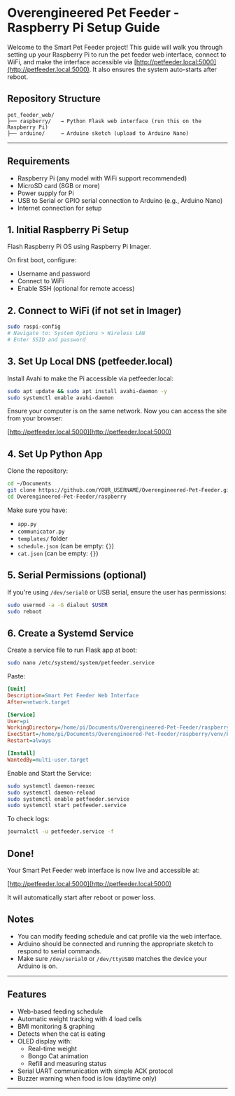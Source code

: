 # Overengineered Pet Feeder - Raspberry Pi Setup Guide

Welcome to the Smart Pet Feeder project! This guide will walk you through setting up your Raspberry Pi to run the pet feeder web interface, connect to WiFi, and make the interface accessible via [http://petfeeder.local:5000](http://petfeeder.local:5000). It also ensures the system auto-starts after reboot.

## Repository Structure

```
pet_feeder_web/
├── raspberry/   → Python Flask web interface (run this on the Raspberry Pi)
├── arduino/     → Arduino sketch (upload to Arduino Nano)
```

---

## Requirements

- Raspberry Pi (any model with WiFi support recommended)
- MicroSD card (8GB or more)
- Power supply for Pi
- USB to Serial or GPIO serial connection to Arduino (e.g., Arduino Nano)
- Internet connection for setup

## 1. Initial Raspberry Pi Setup

Flash Raspberry Pi OS using Raspberry Pi Imager.

On first boot, configure:

- Username and password
- Connect to WiFi
- Enable SSH (optional for remote access)

## 2. Connect to WiFi (if not set in Imager)

```bash
sudo raspi-config
# Navigate to: System Options > Wireless LAN
# Enter SSID and password
```

## 3. Set Up Local DNS (petfeeder.local)

Install Avahi to make the Pi accessible via petfeeder.local:

```bash
sudo apt update && sudo apt install avahi-daemon -y
sudo systemctl enable avahi-daemon
```

Ensure your computer is on the same network. Now you can access the site from your browser:

[http://petfeeder.local:5000](http://petfeeder.local:5000)

## 4. Set Up Python App

Clone the repository:

```bash
cd ~/Documents
git clone https://github.com/YOUR_USERNAME/Overengineered-Pet-Feeder.git
cd Overengineered-Pet-Feeder/raspberry
```

Make sure you have:

- `app.py`
- `communicator.py`
- `templates/` folder
- `schedule.json` (can be empty: `{}`)
- `cat.json` (can be empty: `{}`)

## 5. Serial Permissions (optional)

If you're using `/dev/serial0` or USB serial, ensure the user has permissions:

```bash
sudo usermod -a -G dialout $USER
sudo reboot
```

## 6. Create a Systemd Service

Create a service file to run Flask app at boot:

```bash
sudo nano /etc/systemd/system/petfeeder.service
```

Paste:

```ini
[Unit]
Description=Smart Pet Feeder Web Interface
After=network.target

[Service]
User=pi
WorkingDirectory=/home/pi/Documents/Overengineered-Pet-Feeder/raspberry
ExecStart=/home/pi/Documents/Overengineered-Pet-Feeder/raspberry/venv/bin/python3 app.py
Restart=always

[Install]
WantedBy=multi-user.target
```

Enable and Start the Service:

```bash
sudo systemctl daemon-reexec
sudo systemctl daemon-reload
sudo systemctl enable petfeeder.service
sudo systemctl start petfeeder.service
```

To check logs:

```bash
journalctl -u petfeeder.service -f
```

## Done!

Your Smart Pet Feeder web interface is now live and accessible at:

[http://petfeeder.local:5000](http://petfeeder.local:5000)

It will automatically start after reboot or power loss.

## Notes

- You can modify feeding schedule and cat profile via the web interface.
- Arduino should be connected and running the appropriate sketch to respond to serial commands.
- Make sure `/dev/serial0` or `/dev/ttyUSB0` matches the device your Arduino is on.

---

## Features

- Web-based feeding schedule
- Automatic weight tracking with 4 load cells
- BMI monitoring & graphing
- Detects when the cat is eating
- OLED display with:
  - Real-time weight
  - Bongo Cat animation
  - Refill and measuring status
- Serial UART communication with simple ACK protocol
- Buzzer warning when food is low (daytime only)

---
